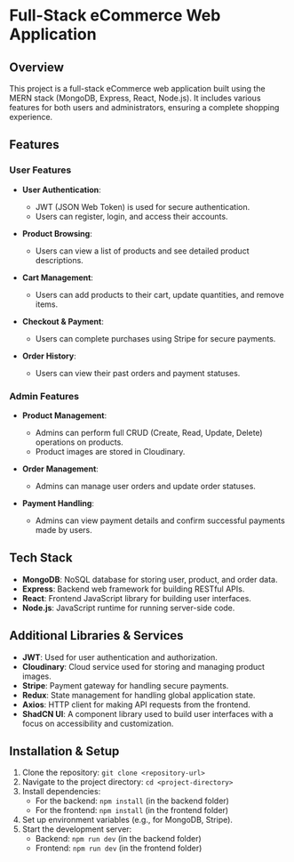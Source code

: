 # Full-Stack eCommerce Web Application

## Overview
This project is a full-stack eCommerce web application built using the MERN stack (MongoDB, Express, React, Node.js). It includes various features for both users and administrators, ensuring a complete shopping experience.

## Features

### User Features
- **User Authentication**: 
  - JWT (JSON Web Token) is used for secure authentication. 
  - Users can register, login, and access their accounts.
  
- **Product Browsing**: 
  - Users can view a list of products and see detailed product descriptions.
  
- **Cart Management**: 
  - Users can add products to their cart, update quantities, and remove items.
  
- **Checkout & Payment**: 
  - Users can complete purchases using Stripe for secure payments.
  
- **Order History**: 
  - Users can view their past orders and payment statuses.

### Admin Features
- **Product Management**: 
  - Admins can perform full CRUD (Create, Read, Update, Delete) operations on products.
  - Product images are stored in Cloudinary.
  
- **Order Management**: 
  - Admins can manage user orders and update order statuses.
  
- **Payment Handling**: 
  - Admins can view payment details and confirm successful payments made by users.

## Tech Stack
- **MongoDB**: NoSQL database for storing user, product, and order data.
- **Express**: Backend web framework for building RESTful APIs.
- **React**: Frontend JavaScript library for building user interfaces.
- **Node.js**: JavaScript runtime for running server-side code.

## Additional Libraries & Services
- **JWT**: Used for user authentication and authorization.
- **Cloudinary**: Cloud service used for storing and managing product images.
- **Stripe**: Payment gateway for handling secure payments.
- **Redux**: State management for handling global application state.
- **Axios**: HTTP client for making API requests from the frontend.
- **ShadCN UI**: A component library used to build user interfaces with a focus on accessibility and customization.

## Installation & Setup
1. Clone the repository: `git clone <repository-url>`
2. Navigate to the project directory: `cd <project-directory>`
3. Install dependencies:
   - For the backend: `npm install` (in the backend folder)
   - For the frontend: `npm install` (in the frontend folder)
4. Set up environment variables (e.g., for MongoDB, Stripe).
5. Start the development server:
   - Backend: `npm run dev` (in the backend folder)
   - Frontend: `npm run dev` (in the frontend folder)
